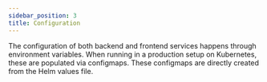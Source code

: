```yaml
---
sidebar_position: 3
title: Configuration
---
```


The configuration of both backend and frontend services happens through environment variables.
When running in a production setup on Kubernetes, these are populated via configmaps.
These configmaps are directly created from the Helm values file.

